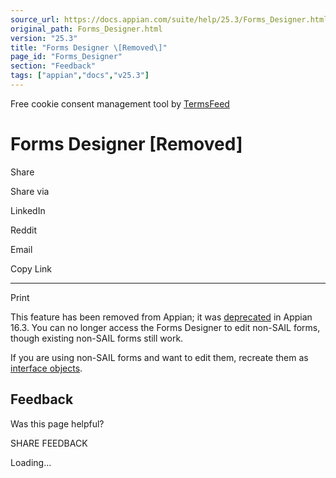 ```yaml
---
source_url: https://docs.appian.com/suite/help/25.3/Forms_Designer.html
original_path: Forms_Designer.html
version: "25.3"
title: "Forms Designer \[Removed\]"
page_id: "Forms_Designer"
section: "Feedback"
tags: ["appian","docs","v25.3"]
---
```



Free cookie consent management tool by [TermsFeed](https://www.termsfeed.com/)

# Forms Designer \[Removed\]

Share

Share via

LinkedIn

Reddit

Email

Copy Link

* * *

Print

This feature has been removed from Appian; it was [deprecated](Deprecated_Features.html) in Appian 16.3. You can no longer access the Forms Designer to edit non-SAIL forms, though existing non-SAIL forms still work.

If you are using non-SAIL forms and want to edit them, recreate them as [interface objects](interface_object.html).

## Feedback

Was this page helpful?

SHARE FEEDBACK

Loading...